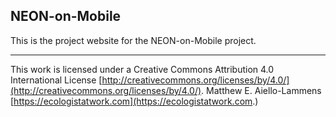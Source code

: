 ## NEON-on-Mobile

This is the project website for the NEON-on-Mobile project.

---

This work is licensed under a Creative Commons Attribution 4.0 International License [http://creativecommons.org/licenses/by/4.0/](http://creativecommons.org/licenses/by/4.0/). 
Matthew E. Aiello-Lammens [https://ecologistatwork.com](https://ecologistatwork.com.)